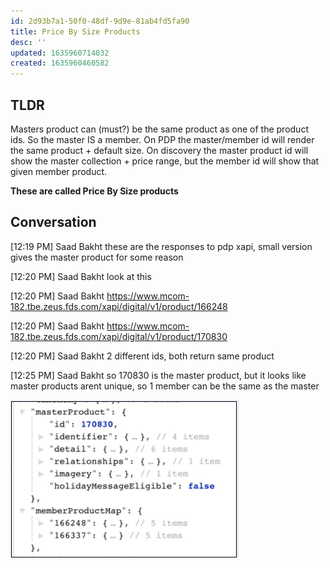 ```yaml
---
id: 2d93b7a1-50f0-48df-9d9e-81ab4fd5fa90
title: Price By Size Products
desc: ''
updated: 1635960714032
created: 1635960460582
---
```


## TLDR
Masters product can (must?) be the same product as one of the product ids. So the master IS a member. On PDP the master/member id will render the same product + default size. On discovery the master product id will show the master collection + price range, but the member id will show that given member product.

**These are called Price By Size products**

## Conversation

[12:19 PM] Saad Bakht
these are the responses to pdp xapi, small version gives the master product for some reason

[12:20 PM] Saad Bakht
look at this

[12:20 PM] Saad Bakht
https://www.mcom-182.tbe.zeus.fds.com/xapi/digital/v1/product/166248

[12:20 PM] Saad Bakht
https://www.mcom-182.tbe.zeus.fds.com/xapi/digital/v1/product/170830

[12:20 PM] Saad Bakht
2 different ids, both return same product

[12:25 PM] Saad Bakht
so 170830 is the master product, but it looks like master products arent unique, so 1 member can be the same as the master

![](/assets/images/2021-11-03-12-28-11.png)
